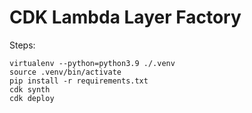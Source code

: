 # CDK Lambda Layer Factory

Steps:

```
virtualenv --python=python3.9 ./.venv
source .venv/bin/activate
pip install -r requirements.txt
cdk synth
cdk deploy
```
